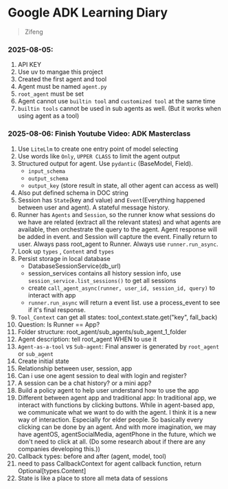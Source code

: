 # Google ADK Learning Diary

> Zifeng

### 2025-08-05: 
1. API KEY
2. Use uv to mangae this project
3. Created the first agent and tool
4. Agent must be named `agent.py`
5. `root_agent` must be set
6. Agent cannot use `builtin tool` and `customized tool` at the same time  
7. `builtin tools` cannot be used in sub agents as well. (But it works when using agent as a tool)

### 2025-08-06: Finish Youtube Video: ADK Masterclass
1. Use `LiteLlm` to create one entry point of model selecting
2. Use words like `Only`, `UPPER CLASS` to limit the agent output
3. Structured output for agent. Use `pydantic` (BaseModel, Field).
	- `input_schema`
	- `output_schema`
	- `output_key` (store result in state, all other agent can access as well)
4. Also put defined schema in DOC string
5. Session has `State`(key and value) and `Event`(Everything happened between user and agent). A stateful message history. 
6. Runner has `Agents` and `Session`, so the runner know what sessions do we have are related (extract all the relevant states)  and what agents are available, then orchestrate the query to the agent. Agent response will be added in event. and Session will capture the event. Finally return to user. Always pass root_agent to Runner. Always use `runner.run_async`.
7. Look up `types` , `Content` and `types`
8. Persist storage in local database
	- DatabaseSessionService(db_url)
	- session_services contains all history session info, use `session_service.list_sessions()` to get all sessions
	- create `call_agent_async(runner, user_id, session_id, query)` to interact with app
	- `runner.run_async`  will return a event list. use a process_event to see if it's final response.
9. `Tool_Context` can get all states: tool_context.state.get("key", fall_back)
10. Question: Is Runner == App?
11. Folder structure: root_agent/sub_agents/sub_agent_1_folder
12. Agent description: tell root_agent WHEN to use it
13.  `Agent-as-a-tool` vs `Sub-agent`: Final answer is generated by `root_agent` or  `sub_agent`
14. Create initial state
15. Relationship between user, session, app
16. Can i use one agent session to deal with login and register?
17. A session can be a chat history? or a mini app?
18. Build a policy agent to help user understand how to use the app
19. Different between agent app and traditional app: In traditional app, we interact with functions by clicking buttons. While in agent-based app, we communicate what we want to do with the agent. I think it is a new way of interaction. Especially for elder people. So basically every clicking can be done by an agent. And with more imagination, we may have agentOS, agentSocialMedia, agentPhone in the future, which we don't need to click at all. (Do some research about if there are any companies developing this.))
20. Callback types: before and after (agent, model, tool)
21. need to pass CallbackContext for agent callback function, return Optional\[types.Content]
22. State is like a place to store all meta data of sessions